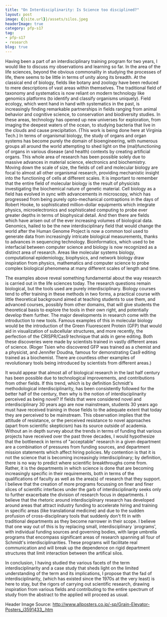 ```yaml
---
title: "On Interdisciplinarity: Is Science too disciplined?"
layout: post
image: {{site.url}}/assets/silos.jpeg
headerImage: true
category: pfp-s17
tag:
- pfp-s17
- research
blog: true
---
```


 Having been a part of an interdisciplinary training program for two years, I would like to discuss my observations and learning so far. In the area of the life sciences, beyond the obvious commonality in studying the processes of life, there seems to be little in terms of unity along its breadth. At the classical end of biology, fields like botany and zoology have been reduced to mere descriptions of vast areas within themselves. The traditional field of taxonomy and systematics is now reliant on modern technology like genomics platforms (to identify and classify organisms uniquely). Field ecology, which went hand in hand with systematics in the past, is increasingly finding remarkable partnerships in fields ranging from  animal behavior and cognitive science, to conservation and biodiversity studies. In these areas, technology has opened up new universes for exploration, from imaging the deepest waters of the ocean, to studying bacteria that live in the clouds and cause precipitation. (This work is being done here at Virginia Tech.) In terms of organismal biology, the study of organs and organ systems has become purely the domain of bioengineering, with numerous groups all around the world attempting to shed light on the (mal)functioning of organs in various disease (and health) contexts by creating artificial organs. This whole area of research has been possible solely due to massive advances in material science, electronics and biochemistry. Moving down the scale of size, the fields of cell and molecular biology are focal to almost all other organismal research, providing mechanistic insight into the functioning of cells at different scales. It is important to remember that the entire field of molecular biology is the result of physicists investigating the biochemical nature of genetic material. Cell biology as a field has evolved in sync with advancements in microscopy, which has progressed from being purely opto-mechanical contraptions in the days of Robert Hooke, to sophisticated million-dollar equipments which integrate physics, microelectronics and sophisticated computing to probe ever greater depths in terms of biophysical detail. And then there are fields which have arisen out of the ever increasing volumes of biological data. Genomics, hailed to be the new interdisciplinary field that would change the world after the Human Genome Project is now a common tool used to generate data from increasingly intricate biological measurements, thanks to advances in sequencing technology. Bioinformatics, which used to be interfacial between computer science and biology is now recognized as a distinct area of research. Areas like molecular systems biology, computational epidemiology, biophysics, and network biology draw inspiration from physics, mathematics and computer science to probe complex biological phenomena at many different scales of length and time. 

 The examples above reveal something fundamental about the way research is carried out in the life sciences today. The research questions remain biological, but the tools used are purely interdisciplinary. Biology courses tend to offer training in these methods in two forms, a practical course with little theoretical background aimed at teaching students to use them, and advanced courses, possibly from other domains, that will give students the theoretical basis to explore the tools in their own right, and potentially develop them further. The major developments in research come with the introduction to new tools. Famous examples of this in molecular biology would be the introduction of the Green Fluorescent Protein (GFP) that would aid in visualization of subcellular structures, and more recently, the perfection of the CRISPR/Cas9 technique that aids in gene editing. Both these discoveries were made by scientists trained in vastly different areas of science. (Roger Tsien who discovered GFP was trained as a chemist and a physicist, and Jennifer Doudna, famous for demonstrating Cas9 editing trained as a biochemist. There are countless other examples of revolutionary tools being introduced by scientists from different areas.) 

It would appear that almost all of biological research in the last half century has been possible due to technological improvements, and contributions from other fields. If this trend, which is by definition Schmidt's methodological interdisciplinarity, has been consistently followed for the better half of the century, then why is the notion of interdisciplinarity perceived as being novel? If fields that were considered novel and interdisciplinary 30 years ago are now mainstream, students 30 years ago must have received training in those fields to the adequate extent that today they are perceived to be mainstream. This observation implies that the attitude of resistance, or the perceived resistance to novel approaches (apart from scientific skepticism) has its source outside of academia. Without an in depth survey about the trends in terms of funding that various projects have received over the past three decades, I would hypothesize that the bottleneck in terms of "acceptable" research in a given department are a combination of pressures from funding sources, and department mission statements which affect hiring policies. My contention is that it is not the science that is becoming increasingly interdisciplinary; by definition, there is no way to predict where scientific breakthroughs come from. Rather, it is the departments in which science is done that are becoming increasingly specific in their requirements, both in terms of the qualifications of faculty as well as the area(s) of research that they support.  I believe that the creation of more programs focussing on finer and finer slices of scientific interfaces under the garb of interdisciplinarity seeks only to further exacerbate the division of research focus in departments. I believe that the rhetoric around interdisciplinary research has developed around areas that attract industry funding to accelerate hiring and training in specific areas (like translational medicine) and due to the sudden profusion of cross-disciplinary tools that suddenly don't fit in with traditional departments as they become narrower in their scope. I believe that one way out of this is by replacing small, interdisciplinary `programs', with individual funding sources and governing bodies, with large umbrella programs that encompass significant areas of research spanning all four of Schmidt's interdisciplinarities. These programs will facilitate real communication and will break up the dependence on rigid department structures that limit interaction between the artifical silos.

In conclusion, I having studied the various facets of the term interdisciplinarity and a case study that sheds light on the limited understanding of the term and its implications, I propose that the fad of interdisciplinarity, (which has existed since the 1970s at the very least) is here to stay, but the rigors of carrying out scientific research, drawing inspiration from various fields and contributing to the entire spectrum of study from the abstract to the applied will proceed as usual.

Header Image Source: http://www.allposters.co.jp/-sp/Grain-Elevator-Posters_i3591433_.htm